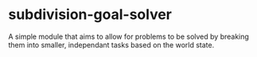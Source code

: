 # subdivision-goal-solver
A simple module that aims to allow for problems to be solved by breaking them into smaller, independant tasks based on the world state.
